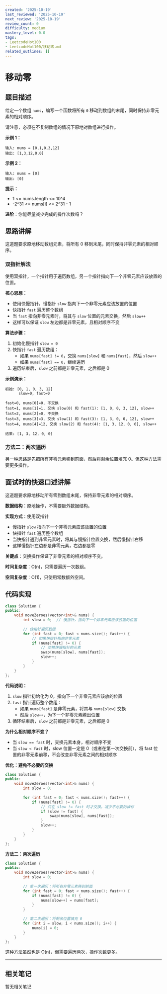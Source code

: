 ```yaml
---
created: '2025-10-19'
last_reviewed: '2025-10-19'
next_review: '2025-10-19'
review_count: 0
difficulty: medium
mastery_level: 0.0
tags:
- LeetcodeHot100
- LeetcodeHot100/移动零.md
related_outlines: []
---
```


# 移动零

## 题目描述

给定一个数组 `nums`，编写一个函数将所有 `0` 移动到数组的末尾，同时保持非零元素的相对顺序。

请注意，必须在不复制数组的情况下原地对数组进行操作。

**示例 1：**
```
输入: nums = [0,1,0,3,12]
输出: [1,3,12,0,0]
```

**示例 2：**
```
输入: nums = [0]
输出: [0]
```

**提示：**
- 1 <= nums.length <= 10^4
- -2^31 <= nums[i] <= 2^31 - 1

**进阶**：你能尽量减少完成的操作次数吗？

## 思路讲解

这道题要求原地移动数组元素，将所有 0 移到末尾，同时保持非零元素的相对顺序。

### 双指针解法

使用双指针，一个指针用于遍历数组，另一个指针指向下一个非零元素应该放置的位置。

**核心思想：**
- 使用快慢指针，慢指针 `slow` 指向下一个非零元素应该放置的位置
- 快指针 `fast` 遍历整个数组
- 当 `fast` 指向非零元素时，将其与 `slow` 位置的元素交换，然后 `slow++`
- 这样可以保证 `slow` 左边都是非零元素，且相对顺序不变

**算法步骤：**
1. 初始化慢指针 `slow = 0`
2. 快指针 `fast` 遍历数组：
   - 如果 `nums[fast] != 0`，交换 `nums[slow]` 和 `nums[fast]`，然后 `slow++`
   - 如果 `nums[fast] == 0`，继续遍历
3. 遍历结束后，`slow` 之前都是非零元素，之后都是 0

**示例演示：**
```
初始: [0, 1, 0, 3, 12]
      slow=0, fast=0

fast=0, nums[0]=0, 不交换
fast=1, nums[1]=1, 交换 slow(0) 和 fast(1): [1, 0, 0, 3, 12], slow++
fast=2, nums[2]=0, 不交换
fast=3, nums[3]=3, 交换 slow(1) 和 fast(3): [1, 3, 0, 0, 12], slow++
fast=4, nums[4]=12, 交换 slow(2) 和 fast(4): [1, 3, 12, 0, 0], slow++

结果: [1, 3, 12, 0, 0]
```

### 方法二：两次遍历
另一种思路是先把所有非零元素移到前面，然后将剩余位置填充 0。但这种方法需要更多操作。

## 面试时的快速口述讲解

这道题要求原地移动所有零到数组末尾，保持非零元素的相对顺序。

**数据结构**：原地操作，不需要额外数据结构。

**实现方式**：使用双指针
- 慢指针 `slow` 指向下一个非零元素应该放置的位置
- 快指针 `fast` 遍历整个数组
- 当快指针遇到非零元素时，将其与慢指针位置交换，然后慢指针右移
- 这样慢指针左边都是非零元素，右边都是零

**关键点**：交换操作保证了非零元素的相对顺序不变。

**时间复杂度**：O(n)，只需要遍历一次数组。

**空间复杂度**：O(1)，只使用常数额外空间。

## 代码实现

```cpp
class Solution {
public:
    void moveZeroes(vector<int>& nums) {
        int slow = 0;  // 慢指针，指向下一个非零元素应该放置的位置
        
        // 快指针遍历数组
        for (int fast = 0; fast < nums.size(); fast++) {
            // 如果快指针指向非零元素
            if (nums[fast] != 0) {
                // 交换快慢指针的元素
                swap(nums[slow], nums[fast]);
                slow++;
            }
        }
    }
};
```

**代码说明：**
1. `slow` 指针初始化为 0，指向下一个非零元素应该放的位置
2. `fast` 指针遍历整个数组：
   - 如果 `nums[fast]` 是非零元素，将其与 `nums[slow]` 交换
   - 然后 `slow++`，为下一个非零元素腾出位置
3. 循环结束后，`slow` 之前都是非零元素，之后都是 0

**为什么相对顺序不变？**
- 当 `slow == fast` 时，交换元素本身，相对顺序不变
- 当 `slow < fast` 时，slow 位置一定是 0（或者在第一次交换前），将 fast 位置的非零元素前移，不会改变非零元素之间的相对顺序

**优化：避免不必要的交换**
```cpp
class Solution {
public:
    void moveZeroes(vector<int>& nums) {
        int slow = 0;
        
        for (int fast = 0; fast < nums.size(); fast++) {
            if (nums[fast] != 0) {
                // 只在 slow != fast 时才交换，减少不必要的操作
                if (slow != fast) {
                    swap(nums[slow], nums[fast]);
                }
                slow++;
            }
        }
    }
};
```

**方法二：两次遍历**
```cpp
class Solution {
public:
    void moveZeroes(vector<int>& nums) {
        int slow = 0;
        
        // 第一次遍历：将所有非零元素移到前面
        for (int fast = 0; fast < nums.size(); fast++) {
            if (nums[fast] != 0) {
                nums[slow++] = nums[fast];
            }
        }
        
        // 第二次遍历：将剩余位置填充 0
        for (int i = slow; i < nums.size(); i++) {
            nums[i] = 0;
        }
    }
};
```

这种方法虽然也是 O(n)，但需要遍历两次，操作次数更多。


---

## 相关笔记
<!-- 自动生成 -->

暂无相关笔记


